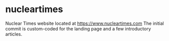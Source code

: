 # nucleartimes
Nuclear Times website located at https://www.nucleartimes.com
The initial commit is custom-coded for the landing page and a few introductory articles.
